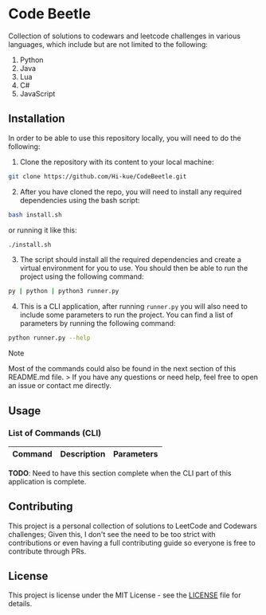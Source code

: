 # Code Beetle

Collection of solutions to codewars and leetcode challenges in various languages, which include but are not limited to the following:
1. Python
2. Java
3. Lua
4. C#
5. JavaScript

## Installation

In order to be able to use this repository locally, you will need to do the following:
1. Clone the repository with its content to your local machine:
```bash
git clone https://github.com/Hi-kue/CodeBeetle.git
```
2. After you have cloned the repo, you will need to install any required dependencies using the bash script:
```bash
bash install.sh
```
or running it like this:
```bash
./install.sh
```
3. The script should install all the required dependencies and create a virtual environment for you to use. You should then be able to run the project using the following command:
```bash
py | python | python3 runner.py
```
4. This is a CLI application, after running `runner.py` you will also need to include some parameters to run the project. You can find a list of parameters by running the following command:
```bash
python runner.py --help
```

> [!NOTE]
> Most of the commands could also be found in the next section of this README.md file. > If you have any questions or need help, feel free to open an issue or contact me directly.

## Usage

### List of Commands (CLI)

| Command | Description | Parameters |
| --- | --- | --- |


**TODO**: Need to have this section complete when the CLI part of this application is complete.

## Contributing

This project is a personal collection of solutions to LeetCode and Codewars challenges; Given this, I don't see the need to be too strict with contributions or even having a full contributing guide so everyone is free to contribute through PRs.

## License

This project is license under the MIT License - see the [LICENSE](LICENSE) file for details.